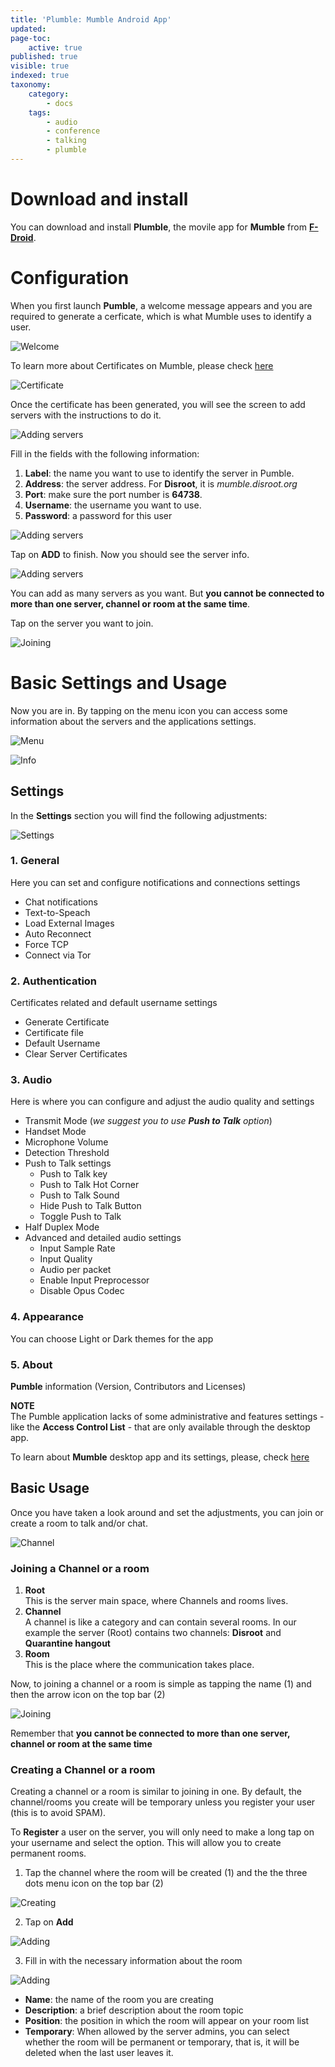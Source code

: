 ```yaml
---
title: 'Plumble: Mumble Android App'
updated:
page-toc:
    active: true
published: true
visible: true
indexed: true
taxonomy:
    category:
        - docs
    tags:
        - audio
        - conference
        - talking
        - plumble
---
```


# Download and install

You can download and install **Plumble**, the movile app for **Mumble** from [**F-Droid**](https://f-droid.org/en/packages/com.morlunk.mumbleclient).

# Configuration

When you first launch **Pumble**, a welcome message appears and you are required to generate a cerficate, which is what Mumble uses to identify a user.

![Welcome](en/01.png)

To learn more about Certificates on Mumble, please check [here](https://wiki.mumble.info/wiki/Mumble_Certificates)

![Certificate](en/02.png)

Once the certificate has been generated, you will see the screen to add servers with the instructions to do it.

![Adding servers](en/03.png)

Fill in the fields with the following information:

1. **Label**: the name you want to use to identify the server in Pumble.
2. **Address**: the server address. For **Disroot**, it is *mumble.disroot.org*
3. **Port**: make sure the port number is **64738**.
4. **Username**: the username you want to use.
5. **Password**: a password for this user

![Adding servers](en/04.png)

Tap on **ADD** to finish. Now you should see the server info.

![Adding servers](en/05.png)

You can add as many servers as you want. But **you cannot be connected to more than one server, channel or room at the same time**.

Tap on the server you want to join.

![Joining](en/06.png)

# Basic Settings and Usage

Now you are in. By tapping on the menu icon you can access some information about the servers and the applications settings.

![Menu](en/07.png)

![Info](en/08.png)

## Settings
In the **Settings** section you will find the following adjustments:

![Settings](en/09.png)

### 1. **General**
Here you can set and configure notifications and connections settings
  - Chat notifications
  - Text-to-Speach
  - Load External Images
  - Auto Reconnect
  - Force TCP
  - Connect via Tor

### 2. **Authentication**
Certificates related and default username settings
  - Generate Certificate
  - Certificate file
  - Default Username
  - Clear Server Certificates

### 3. **Audio**
Here is where you can configure and adjust the audio quality and settings
  - Transmit Mode (*we suggest you to use **Push to Talk** option*)
  - Handset Mode
  - Microphone Volume
  - Detection Threshold  
  - Push to Talk settings
    - Push to Talk key
    - Push to Talk Hot Corner
    - Push to Talk Sound
    - Hide Push to Talk Button
    - Toggle Push to Talk
  - Half Duplex Mode
  - Advanced and detailed audio settings
    - Input Sample Rate
    - Input Quality
    - Audio per packet
    - Enable Input Preprocessor
    - Disable Opus Codec

### 4. **Appearance**
You can choose Light or Dark themes for the app

### 5. **About**
**Pumble** information (Version, Contributors and Licenses)

**NOTE**<br>
The Pumble application lacks of some administrative and features settings - like the **Access Control List** - that are only available through the desktop app.

To learn about **Mumble** desktop app and its settings, please, check [here](../1.Mumble)

## Basic Usage

Once you have taken a look around and set the adjustments, you can join or create a room to talk and/or chat.

![Channel](en/10.png)

### Joining a Channel or a room

1. **Root**<br>
This is the server main space, where Channels and rooms lives.
2. **Channel**<br>
A channel is like a category and can contain several rooms. In our example the server (Root) contains two channels: **Disroot** and **Quarantine hangout**
3. **Room**<br>
This is the place where the communication takes place.

Now, to joining a channel or a room is simple as tapping the name (1) and then the arrow icon on the top bar (2)

![Joining](en/11.png)

Remember that **you cannot be connected to more than one server, channel or room at the same time**

### Creating a Channel or a room

Creating a channel or a room is similar to joining in one. By default, the channel/rooms you create will be temporary unless you register your user (this is to avoid SPAM).

To **Register** a user on the server, you will only need to make a long tap on your username and select the option. This will allow you to create permanent rooms.

1. Tap the channel where the room will be created (1) and the the three dots menu icon on the top bar (2)

![Creating](en/12.png)

2. Tap on **Add**

![Adding](en/13.png)

3. Fill in with the necessary information about the room

![Adding](en/14.png)

- **Name**: the name of the room you are creating
- **Description**: a brief description about the room topic
- **Position**: the position in which the room will appear on your room list
- **Temporary**: When allowed by the server admins, you can select whether the room will be permanent or temporary, that is, it will be deleted when the last user leaves it.
